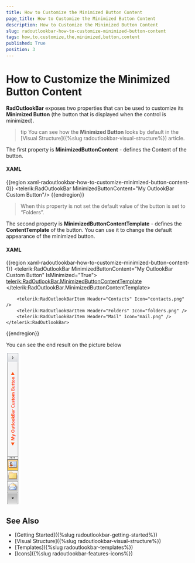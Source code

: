 ```yaml
---
title: How to Customize the Minimized Button Content
page_title: How to Customize the Minimized Button Content
description: How to Customize the Minimized Button Content
slug: radoutlookbar-how-to-customize-minimized-button-content
tags: how,to,customize,the,minimized,button,content
published: True
position: 3
---
```


# How to Customize the Minimized Button Content

__RadOutlookBar__ exposes two properties that can be used to customize its __Minimized Button__ (the button that is displayed when the control is minimized).

>tip You can see how the __Minimized Button__ looks by default in the [Visual Structure]({%slug radoutlookbar-visual-structure%}) article.          

The first property is __MinimizedButtonContent__ - defines the Content of the button.

#### __XAML__
{{region xaml-radoutlookbar-how-to-customize-minimized-button-content-0}}
	<telerik:RadOutlookBar MinimizedButtonContent="My OutlookBar Custom Button"/>
{{endregion}}

>When this property is not set the default value of the button is set to “Folders”.

The second property is __MinimizedButtonContentTemplate__ - defines the __ContentTemplate__ of the button. You can use it to change the default appearance of the minimized button.        

#### __XAML__
{{region xaml-radoutlookbar-how-to-customize-minimized-button-content-1}}
	<telerik:RadOutlookBar MinimizedButtonContent="My OutlookBar Custom Button" IsMinimized="True">
	    <telerik:RadOutlookBar.MinimizedButtonContentTemplate>
	        <DataTemplate>
	            <StackPanel Orientation="Horizontal">
	                <Polygon Points="8,0 0,5, 8,10" Fill="OrangeRed" Margin="0 0 5 0 " VerticalAlignment="Center" />
	                <TextBlock Text="{Binding}" FontWeight="Bold" Foreground="OrangeRed" />
	                <Polygon Points="0,0 8,5, 0,10" Fill="OrangeRed" Margin="5 0 0 0 " VerticalAlignment="Center" />
	            </StackPanel>
	        </DataTemplate>
	    </telerik:RadOutlookBar.MinimizedButtonContentTemplate>
	
	    <telerik:RadOutlookBarItem Header="Contacts" Icon="contacts.png" />
	    <telerik:RadOutlookBarItem Header="Folders" Icon="folders.png" />
	    <telerik:RadOutlookBarItem Header="Mail" Icon="mail.png" />
	</telerik:RadOutlookBar>
{{endregion}}

You can see the end result on the picture below

![outlookbar-how-to-customize-minimized-button-content-01](images/outlookbar-how-to-customize-minimized-button-content-01.png)

## See Also
 * [Getting Started]({%slug radoutlookbar-getting-started%})
 * [Visual Structure]({%slug radoutlookbar-visual-structure%})
 * [Templates]({%slug radoutlookbar-templates%})
 * [Icons]({%slug radoutlookbar-features-icons%})